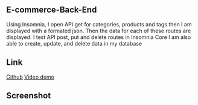 ## E-commerce-Back-End

Using Insomnia, I open API get for categories, products and tags
then I am displayed with a formated json.
Then the data for each of these routes are displayed.
I test API post, put and delete routes in Insomnia Core
I am also able to create, update, and delete data in my database

## Link

[Github](https://github.com/siahmoymajid/E-commerce-Back-End)
[Video demo]()

## Screenshot

[]()
